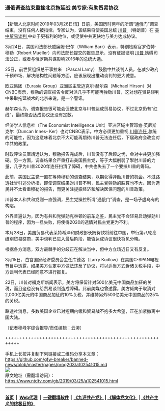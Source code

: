 ### 通俄调查结束重挫北京拖延战 美专家:有助贸易协议
------------------------

<div class="post_content" itemprop="articleBody">
 <p>
  【新唐人北京时间2019年03月26日讯】日前，美国历时两年的所谓“通俄门”调查结束，没有任何人被指控。专家认为，该结果将使美国总统
  <a href="https://www.ntdtv.com/gb/川普.htm">
   川普
  </a>
  （特朗普）在
  <a href="https://www.ntdtv.com/gb/34765.htm">
   美中贸易谈判
  </a>
  中处于更有利的地位，或促使中共更快地与美方达成协议。
 </p>
 <p>
  3月24日，美国司法部长威廉姆‧巴尔（William Barr）表示，特别检察官罗伯特‧穆勒（Robert Mueller）向司法部长提交的报告显示，没有证据证明
  <a href="https://www.ntdtv.com/gb/川普.htm">
   川普
  </a>
  妨碍司法公正，或者与俄罗斯共谋影响2016年的总统大选。
 </p>
 <p>
  25日，前世贸组织总干事拉米
  <span class="st">
   （Pascal Lamy）
  </span>
  鼓励中共谈判人员，在减少政府干预市场、解决结构性问题等方面，应该展现出推动谈判的更大诚意。
 </p>
 <p>
  欧亚集团（Eurasia Group）亚洲区主管迈克尔‧赫尔森（Michael Hirson）对CNBC表示，穆勒的调查报告令反对派几乎不可能再弹劾川普，这对想在贸易谈判中采取拖延战术的北京来说，是一个警讯。
 </p>
 <p>
  赫尔森认为，调查报告很可能会促使北京与川普达成贸易协议，不过北京仍有“红线”，最终能否达成协议还没有定数。
 </p>
 <p>
  经济学人信息社（The Economist Intelligence Unit）亚洲区域主管邓肯‧英尼斯克尔（Duncan Innes- Ker）也对CNBC表示，中方必须更加重视
  <a href="https://www.ntdtv.com/gb/川普连任.htm">
   川普连任
  </a>
  总统的可能性，因为这意味着北京不大可能再期待川普无法连任后，下届政府会改变对中共的政策。
 </p>
 <p>
  时政评论员唐靖远认为，穆勒报告完成后，川普没有了后顾之忧，会对中共更加强硬。另一方面，调查结果会严重打击美国民主党，等于大幅削弱了掣肘川普的力量，几乎为川普2020年连任扫清了障碍，中共也失去了一个要挟川普的筹码。
 </p>
 <p>
  此前，美国民主党一直在等待穆勒的调查结果，以期获得弹劾川普的机会。不过路透社曾引述分析指，即使调查结果对川普不利，民主党弹劾的胜算也不大，因为选民并不太看重穆勒的报告，而更关注提振经济和解决医保问题的川普政策。
 </p>
 <p>
  川普本人和共和党则一直强调，民主党操控所谓“通俄门”调查，是一场子虚乌有的构陷。
 </p>
 <p>
  外界普遍认为，因为有共和党弹劾克林顿的前车之鉴，民主党不会轻易启动弹劾川普的程序，因为一旦失败，将使得2020的选情对民主党更为不利。
 </p>
 <p>
  本月28日，美国贸易代表莱特希泽和财政部长姆努钦将前往中国，举行第八轮高级别贸易磋商，美中谈判已进入最后阶段，能否达成协议很快将见分晓。
 </p>
 <p>
  根据各方消息，双方最棘手的分歧正在解决当中，但中方立场近日又有反复。
 </p>
 <p>
  3月15日，白宫国家经济委员会主任库德洛（Larry Kudlow）在美国C-SPAN电视节目中透露，如果美方认定中方做法违反了协议，将以适当方式诉诸关税手段，中方谈判代表已经同意不进行报复。
 </p>
 <p>
  22日，川普对福克斯新闻表示，美方将保留针对500亿美元中国商品加征的关税，而且这也没有给贸易谈判造成障碍。此前美媒也曾透露，美方倾向于取消对2,000亿美元的中国商品加征的10%关税，并维持另外500亿美元中国商品的25%的关税。
 </p>
 <p>
  路透社消息，多数美国企业已对短期内缓和贸易战不抱多大希望，正在加紧撤离中国大陆。
 </p>
 <p>
  （记者穆峰宇综合报导/责任编辑：云涛）
 </p>
 <div class="single_ad">
 </div>
</div>

+++++++++++++++++++++++++++++++++++++++++++++++++++++++++++<br/><br/>
手机上长按并复制下列链接或二维码分享本文章：<br/>
https://github.com/gfw-breaker/banned-news/blob/master/pages/prog203/a102541015.md <br/>
<a href='https://github.com/gfw-breaker/banned-news/blob/master/pages/prog203/a102541015.md'><img src='https://github.com/gfw-breaker/banned-news/blob/master/pages/prog203/a102541015.md.png'/></a> <br/>
原文地址（需翻墙访问）：https://www.ntdtv.com/gb/2019/03/25/a102541015.html


------------------------
#### [首页](https://github.com/gfw-breaker/banned-news/blob/master/README.md) &nbsp;|&nbsp; [Web代理](https://github.com/labour-camp/helloworld) &nbsp;|&nbsp; [一键翻墙软件](https://github.com/gfw-breaker/nogfw/blob/master/README.md) &nbsp;| [《九评共产党》](https://github.com/gfw-breaker/9ping.md/blob/master/README.md#九评之一评共产党是什么) | [《解体党文化》](https://github.com/gfw-breaker/jtdwh.md/blob/master/README.md) | [《共产主义的终极目的》](https://github.com/gfw-breaker/gczydzjmd.md/blob/master/README.md)

